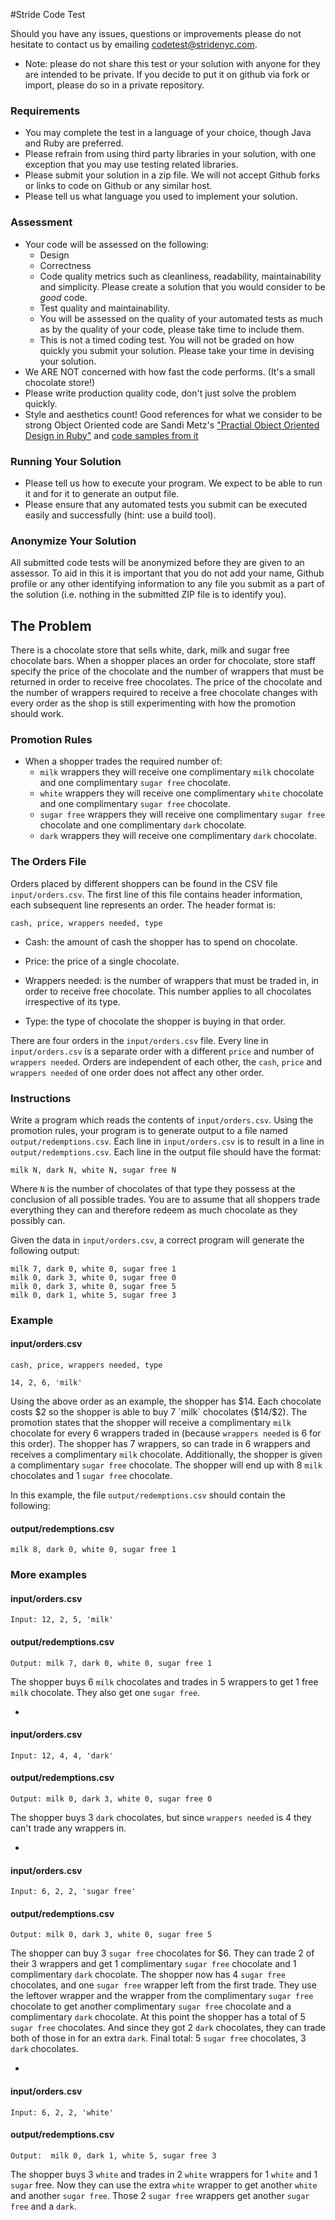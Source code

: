 #Stride Code Test

Should you have any issues, questions or improvements please do not hesitate to contact us by emailing
codetest@stridenyc.com.

* Note: please do not share this test or your solution with anyone for they are intended to be private. If you decide to
put it on github via fork or import, please do so in a private repository.

### Requirements

 - You may complete the test in a language of your choice, though Java and Ruby are preferred.
 - Please refrain from using third party libraries in your solution, with one exception that you may use testing related
 libraries.
 - Please submit your solution in a zip file. We will not accept Github forks or links to code on Github or any similar
 host.
 - Please tell us what language you used to implement your solution.

### Assessment

- Your code will be assessed on the following:
    - Design
    - Correctness
    - Code quality metrics such as cleanliness, readability, maintainability and simplicity.
    Please create a solution that you would consider to be *good* code.
    - Test quality and maintainability.
    - You will be assessed on the quality of your automated tests as much as by the quality of your code, please take
    time to include them.
    - This is not a timed coding test. You will not be graded on how quickly you submit your solution. Please take your
    time in devising your solution.
- We ARE NOT concerned with how fast the code performs. (It's a small chocolate store!)
- Please write production quality code, don't just solve the problem quickly.
- Style and aesthetics count! Good references for what we consider to be strong Object Oriented code are
Sandi Metz's ["Practial Object Oriented Design in Ruby"](http://www.poodr.com/) and
[code samples from it](https://github.com/skmetz/poodr/)

### Running Your Solution

- Please tell us how to execute your program. We expect to be able to run it and for it to generate an output file.
- Please ensure that any automated tests you submit can be executed easily and successfully (hint: use a build tool).

### Anonymize Your Solution

All submitted code tests will be anonymized before they are given to an assessor. To aid in this it is important that
you do not add your name, Github profile or any other identifying information to any file you submit as a part of the
solution (i.e. nothing in the submitted ZIP file is to identify you).

## The Problem

There is a chocolate store that sells white, dark, milk and sugar free chocolate bars. When a shopper places an order for chocolate, store staff specify the price of the chocolate and the number of wrappers that must be returned in order to receive free chocolates. The price of the chocolate and the number of wrappers required to receive a free chocolate changes with every order as the shop is still experimenting with how the promotion should work.

### Promotion Rules

- When a shopper trades the required number of:
  - `milk` wrappers they will receive one complimentary `milk` chocolate and one complimentary `sugar free` chocolate.
  - `white` wrappers they will receive one complimentary `white` chocolate and one complimentary `sugar free` chocolate.
  - `sugar free` wrappers they will receive one complimentary `sugar free` chocolate and one complimentary `dark`
  chocolate.
  - `dark` wrappers they will receive one complimentary `dark` chocolate.

### The Orders File

Orders placed by different shoppers can be found in the CSV file `input/orders.csv`. The first line of this file
contains header information, each subsequent line represents an order. The header format is:

    cash, price, wrappers needed, type

- Cash: the amount of cash the shopper has to spend on chocolate.

- Price: the price of a single chocolate.

- Wrappers needed: is the number of wrappers that must be traded in, in order to receive free chocolate. This number
applies to all chocolates irrespective of its type.

- Type: the type of chocolate the shopper is buying in that order.

There are four orders in the `input/orders.csv` file. Every line in `input/orders.csv` is a separate order with a
different `price` and number of `wrappers needed`. Orders are independent of each other, the `cash`, `price` and
`wrappers needed` of one order does not affect any other order.

### Instructions

Write a program which reads the contents of `input/orders.csv`. Using the promotion rules, your program is to generate
output to a file named `output/redemptions.csv`. Each line in `input/orders.csv` is to result in a line in
`output/redemptions.csv`. Each line in the output file should have the format:

    milk N, dark N, white N, sugar free N

Where `N` is the number of chocolates of that type they possess at the conclusion of all possible trades. You
are to assume that all shoppers trade everything they can and therefore redeem as much chocolate as they possibly can.

Given the data in `input/orders.csv`, a correct program will generate the following output:

    milk 7, dark 0, white 0, sugar free 1
    milk 0, dark 3, white 0, sugar free 0
    milk 0, dark 3, white 0, sugar free 5
    milk 0, dark 1, white 5, sugar free 3

### Example

#### input/orders.csv
    cash, price, wrappers needed, type

    14, 2, 6, 'milk'

Using the above order as an example, the shopper has $14. Each chocolate costs $2 so the shopper is able to buy 7
`milk` chocolates ($14/$2). The promotion states that the shopper will receive a complimentary `milk` chocolate for
every 6 wrappers traded in (because `wrappers needed` is 6 for this order). The shopper has 7 wrappers, so can trade in
6 wrappers and receives a complimentary `milk` chocolate. Additionally, the shopper is given a complimentary
`sugar free` chocolate. The shopper will end up with 8 `milk` chocolates and 1 `sugar free` chocolate.

In this example, the file `output/redemptions.csv` should contain the following:

#### output/redemptions.csv

    milk 8, dark 0, white 0, sugar free 1

### More examples

#### input/orders.csv

    Input: 12, 2, 5, 'milk'

#### output/redemptions.csv

    Output: milk 7, dark 0, white 0, sugar free 1

The shopper buys 6 `milk` chocolates and trades in 5 wrappers to get 1 free `milk` chocolate. They also get one
`sugar free`.

-

#### input/orders.csv
    Input: 12, 4, 4, 'dark'
 
#### output/redemptions.csv
    Output: milk 0, dark 3, white 0, sugar free 0

The shopper buys 3 `dark` chocolates, but since `wrappers needed` is 4 they can't trade any wrappers in.

-

#### input/orders.csv
    Input: 6, 2, 2, 'sugar free'
 
#### output/redemptions.csv
    Output: milk 0, dark 3, white 0, sugar free 5

The shopper can buy 3 `sugar free` chocolates for $6. They can trade 2 of their 3 wrappers and get 1 complimentary
`sugar free` chocolate and 1 complimentary `dark` chocolate. The shopper now has 4 `sugar free` chocolates, and one
`sugar free` wrapper left from the first trade. They use the leftover wrapper and the wrapper from the complimentary
`sugar free` chocolate to get another complimentary `sugar free` chocolate and a complimentary `dark` chocolate. At this
point the shopper has a total of 5 `sugar free` chocolates. And since they got 2 `dark` chocolates, they can trade both
of those in for an extra `dark`. Final total: 5 `sugar free` chocolates, 3 `dark` chocolates.

-

#### input/orders.csv
    Input: 6, 2, 2, 'white'

#### output/redemptions.csv
    Output:  milk 0, dark 1, white 5, sugar free 3

The shopper buys 3 `white` and trades in 2 `white` wrappers for 1 `white` and 1 `sugar` free. Now they can use the extra
`white` wrapper to get another `white` and another `sugar free`. Those 2 `sugar free` wrappers get another `sugar free`
and a `dark`.
